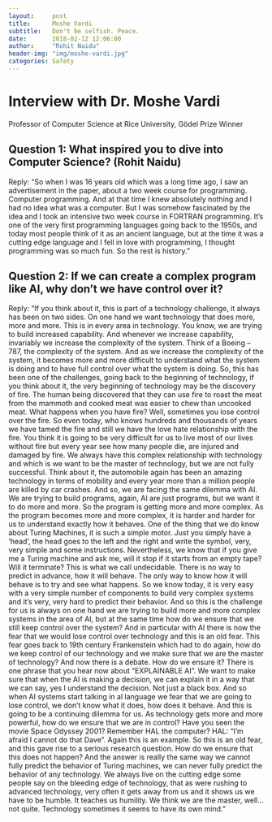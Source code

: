 ```yaml
---
layout:     post
title:      Moshe Vardi
subtitle:   Don't be selfish. Peace. 
date:       2018-02-12 12:06:00
author:     "Rohit Naidu"
header-img: "img/moshe-vardi.jpg"
categories: Safety
---
```


# Interview with Dr. Moshe Vardi

Professor of Computer Science at Rice University, Gödel Prize Winner 

## Question 1: What inspired you to dive into Computer Science? (Rohit Naidu)
Reply: “So when I was 16 years old which was a long time ago, I saw an advertisement in the paper, about a two week course for programming. Computer programming. And at that time I knew absolutely nothing and I had no idea what was a computer. But I was somehow fascinated by the idea and I took an intensive two week course in FORTRAN programming. It’s one of the very first programming languages going back to the 1950s, and today most people think of it as an ancient language, but at the time it was a cutting edge language and I fell in love with programming, I thought programming was so much fun. So the rest is history.”

## Question 2: If we can create a complex program like AI, why don’t we have control over it?
Reply: “If you think about it, this is part of a technology challenge, it always has been on two sides. On one hand we want technology that does more, more and more. This is in every area in technology. You know, we are trying to build increased capability. And whenever we increase capability, invariably we increase the complexity of the system. Think of a Boeing – 787, the complexity of the system. And as we increase the complexity of the system, it becomes more and more difficult to understand what the system is doing and to have full control over what the system is doing. So, this has been one of the challenges, going back to the beginning of technology, if you think about it, the very beginning of technology may be the discovery of fire. The human being discovered that they can use fire to roast the meat from the mammoth and cooked meat was easier to chew than uncooked meat. What happens when you have fire? Well, sometimes you lose control over the fire. So even today, who knows hundreds and thousands of years we have tamed the fire and still we have the love hate relationship with the fire. You think it is going to be very difficult for us to live most of our lives without fire but every year see how many people die, are injured and damaged by fire. We always have this complex relationship with technology and which is we want to be the master of technology, but we are not fully successful. Think about it, the automobile again has been an amazing technology in terms of mobility and every year more than a million people are killed by car crashes. And so, we are facing the same dilemma with AI. We are trying to build programs, again, AI are just programs, but we want it to do more and more. So the program is getting more and more complex. As the program becomes more and more complex, it is harder and harder for us to understand exactly how it behaves. One of the thing that we do know about Turing Machines, it is such a simple motor. Just you simply have a ‘head’, the head goes to the left and the right and write the symbol, very, very simple and some instructions. Nevertheless, we know that if you give me a Turing machine and ask me, will it stop if it starts from an empty tape? Will it terminate? This is what we call undecidable. There is no way to predict in advance, how it will behave. The only way to know how it will behave is to try and see what happens. So we know today, it is very easy with a very simple number of components to build very complex systems and it’s very, very hard to predict their behavior. And so this is the challenge for us is always on one hand we are trying to build more and more complex systems in the area of AI, but at the same time how do we ensure that we still keep control over the system? And in particular with AI there is now the fear that we would lose control over technology and this is an old fear. This fear goes back to 19th century Frankenstein which had to do again, how do we keep control of our technology and we make sure that we are the master of technology? And now there is a debate. How do we ensure it? There is one phrase that you hear now about “EXPLAINABLE AI”. We want to make sure that when the AI is making a decision, we can explain it in a way that we can say, yes I understand the decision. Not just a black box. And so when AI systems start talking in al language we fear that we are going to lose control, we don’t know what it does, how does it behave. And this is going to be a continuing dilemma for us. As technology gets more and more powerful, how do we ensure that we are in control? Have you seen the movie Space Odyssey 2001? Remember HAL the computer? HAL: “I’m afraid I cannot do that Dave”. Again this is an example. So this is an old fear, and this gave rise to a serious research question. How do we ensure that this does not happen? And the answer is really the same way we cannot fully predict the behavior of Turing machines, we can never fully predict the behavior of any technology. We always live on the cutting edge some people say on the bleeding edge of technology, that as were rushing to advanced technology, very often it gets away from us and it shows us we have to be humble. It teaches us humility. We think we are the master, well… not quite. Technology sometimes it seems to have its own mind.”
